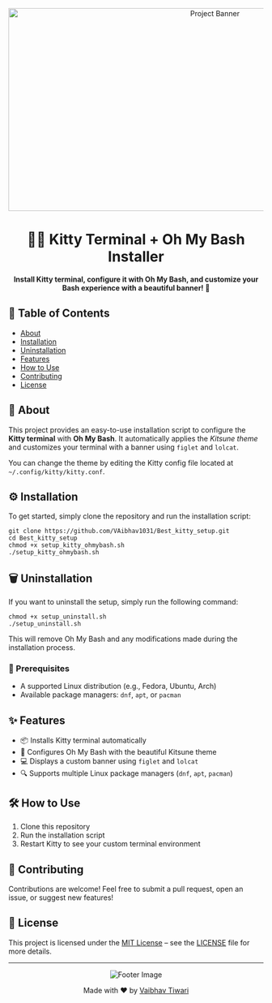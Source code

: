 <!-- Banner image or logo -->
<p align="center">
  <img src="https://your-image-url-here.com/banner.png" width="800" height="400" alt="Project Banner">
</p>

<h1 align="center">🐱‍👤 Kitty Terminal + Oh My Bash Installer</h1>

<p align="center">
  <strong>Install Kitty terminal, configure it with Oh My Bash, and customize your Bash experience with a beautiful banner! 🎉</strong>
</p>

<!-- Table of Contents -->
<h2>📑 Table of Contents</h2>
<ul>
  <li><a href="#about">About</a></li>
  <li><a href="#installation">Installation</a></li>
  <li><a href="#uninstallation">Uninstallation</a></li>
  <li><a href="#features">Features</a></li>
  <li><a href="#how-to-use">How to Use</a></li>
  <li><a href="#contributing">Contributing</a></li>
  <li><a href="#license">License</a></li>
</ul>

<h2 id="about">📜 About</h2>
<p>
  This project provides an easy-to-use installation script to configure the <strong>Kitty terminal</strong> with <strong>Oh My Bash</strong>. 
  It automatically applies the <em>Kitsune theme</em> and customizes your terminal with a banner using <code>figlet</code> and <code>lolcat</code>.
  
  You can change the theme by editing the Kitty config file located at <code>~/.config/kitty/kitty.conf</code>.
</p>

<h2 id="installation">⚙️ Installation</h2>
<p>To get started, simply clone the repository and run the installation script:</p>

<pre><code>git clone https://github.com/VAibhav1031/Best_kitty_setup.git
cd Best_kitty_setup
chmod +x setup_kitty_ohmybash.sh
./setup_kitty_ohmybash.sh
</code></pre>

<h2 id="uninstallation">🗑️ Uninstallation</h2>
<p>If you want to uninstall the setup, simply run the following command:</p>

<pre><code>chmod +x setup_uninstall.sh
./setup_uninstall.sh
</code></pre>
<p>This will remove Oh My Bash and any modifications made during the installation process.</p>

<h3>🔧 Prerequisites</h3>
<ul>
  <li>A supported Linux distribution (e.g., Fedora, Ubuntu, Arch)</li>
  <li>Available package managers: <code>dnf</code>, <code>apt</code>, or <code>pacman</code></li>
</ul>

<h2 id="features">✨ Features</h2>
<ul>
  <li>📦 Installs Kitty terminal automatically</li>
  <li>🎨 Configures Oh My Bash with the beautiful Kitsune theme</li>
  <li>💻 Displays a custom banner using <code>figlet</code> and <code>lolcat</code></li>
  <li>🔍 Supports multiple Linux package managers (<code>dnf</code>, <code>apt</code>, <code>pacman</code>)</li>
</ul>

<h2 id="how-to-use">🛠️ How to Use</h2>
<ol>
  <li>Clone this repository</li>
  <li>Run the installation script</li>
  <li>Restart Kitty to see your custom terminal environment</li>
</ol>

<h2 id="contributing">🤝 Contributing</h2>
<p>
  Contributions are welcome! Feel free to submit a pull request, open an issue, or suggest new features!
</p>

<h2 id="license">📝 License</h2>
<p>
  This project is licensed under the <a href="LICENSE">MIT License</a> – see the <a href="LICENSE">LICENSE</a> file for more details.
</p>

<!-- Footer section -->
<hr>
<p align="center">
  <img src="https://your-image-url-here.com/footer-image.png" alt="Footer Image">
</p>

<p align="center">
  Made with ❤️ by <a href="https://github.com/your-username">Vaibhav Tiwari</a>
</p>

